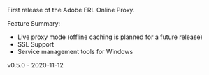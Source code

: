 First release of the Adobe FRL Online Proxy. 

Feature Summary:

* Live proxy mode (offline caching is planned for a future release)
* SSL Support
* Service management tools for Windows

v0.5.0 - 2020-11-12
